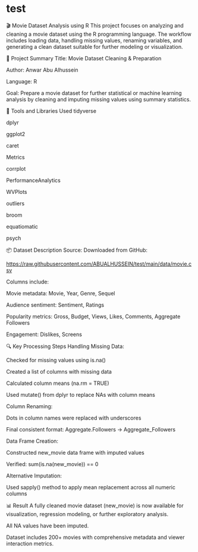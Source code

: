 # test
🎬 Movie Dataset Analysis using R
This project focuses on analyzing and cleaning a movie dataset using the R programming language. The workflow includes loading data, handling missing values, renaming variables, and generating a clean dataset suitable for further modeling or visualization.

📁 Project Summary
Title: Movie Dataset Cleaning & Preparation

Author: Anwar Abu Alhussein

Language: R

Goal: Prepare a movie dataset for further statistical or machine learning analysis by cleaning and imputing missing values using summary statistics.

🧰 Tools and Libraries Used
tidyverse

dplyr

ggplot2

caret

Metrics

corrplot

PerformanceAnalytics

WVPlots

outliers

broom

equatiomatic

psych

📦 Dataset Description
Source: Downloaded from GitHub:

https://raw.githubusercontent.com/ABUALHUSSEIN/test/main/data/movie.csv

Columns include:

Movie metadata: Movie, Year, Genre, Sequel

Audience sentiment: Sentiment, Ratings

Popularity metrics: Gross, Budget, Views, Likes, Comments, Aggregate Followers

Engagement: Dislikes, Screens

🔍 Key Processing Steps
Handling Missing Data:

Checked for missing values using is.na()

Created a list of columns with missing data

Calculated column means (na.rm = TRUE)

Used mutate() from dplyr to replace NAs with column means

Column Renaming:

Dots in column names were replaced with underscores

Final consistent format: Aggregate.Followers → Aggregate_Followers

Data Frame Creation:

Constructed new_movie data frame with imputed values

Verified: sum(is.na(new_movie)) == 0

Alternative Imputation:

Used sapply() method to apply mean replacement across all numeric columns

📊 Result
A fully cleaned movie dataset (new_movie) is now available for visualization, regression modeling, or further exploratory analysis.

All NA values have been imputed.

Dataset includes 200+ movies with comprehensive metadata and viewer interaction metrics.





